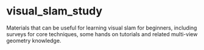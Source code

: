 # visual_slam_study
Materials that can be useful for learning visual slam for beginners, including surveys for core techniques, some hands on tutorials and related multi-view geometry knowledge. 
